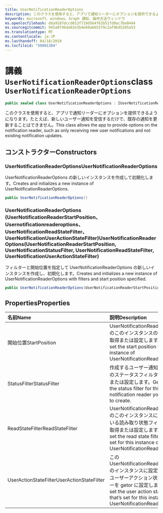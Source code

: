 ```yaml
---
title: UserNotificationReaderOptions
description: このクラスを使用すると、アプリで通知リーダーにオプションを提供できるようになります。たとえば、新しいユーザー通知を受信するだけで、既存の通知を更新することはできません。
keywords: microsoft、windows、Graph 通知、操作方法ウィンドウ
ms.openlocfilehash: dda9187dccd013f719d564f62b51fd9ac7be8444
ms.sourcegitcommit: 945a0f4bda02e3b4eb9a665379c2af9bd5285a53
ms.translationtype: MT
ms.contentlocale: ja-JP
ms.lasthandoff: 04/18/2019
ms.locfileid: "59801384"
---
```

# <a name="class-usernotificationreaderoptions"></a><span data-ttu-id="cff95-104">講義`UserNotificationReaderOptions`</span><span class="sxs-lookup"><span data-stu-id="cff95-104">class `UserNotificationReaderOptions`</span></span>

```C#
public sealed class UserNotificationReaderOptions : IUserNotificationReaderOptions
```

<span data-ttu-id="cff95-105">このクラスを使用すると、アプリで通知リーダーにオプションを提供できるようになります。たとえば、新しいユーザー通知を受信するだけで、既存の通知を更新することはできません。</span><span class="sxs-lookup"><span data-stu-id="cff95-105">This class allows the app to provide options on the notification reader, such as only receiving new user notifications and not existing notification updates.</span></span> 

## <a name="constructors"></a><span data-ttu-id="cff95-106">コンストラクター</span><span class="sxs-lookup"><span data-stu-id="cff95-106">Constructors</span></span>

### <a name="usernotificationreaderoptions"></a><span data-ttu-id="cff95-107">UserNotificationReaderOptions</span><span class="sxs-lookup"><span data-stu-id="cff95-107">UserNotificationReaderOptions</span></span>
<span data-ttu-id="cff95-108">UserNotificationReaderOptions の新しいインスタンスを作成して初期化します。</span><span class="sxs-lookup"><span data-stu-id="cff95-108">Creates and initializes a new instance of UserNotificationReaderOptions.</span></span>

```C#
public UserNotificationReaderOptions()
```

### <a name="usernotificationreaderoptionsusernotificationreaderstartposition-usernotificationstatusfilter-usernotificationreadstatefilter-usernotificationuseractionstatefilter"></a><span data-ttu-id="cff95-109">UserNotificationReaderOptions (UserNotificationReaderStartPosition、Usernotificationreaderoptions、UserNotificationReadStateFilter、UserNotificationUserActionStateFilter)</span><span class="sxs-lookup"><span data-stu-id="cff95-109">UserNotificationReaderOptions(UserNotificationReaderStartPosition, UserNotificationStatusFilter, UserNotificationReadStateFilter, UserNotificationUserActionStateFilter)</span></span>
<span data-ttu-id="cff95-110">フィルターと開始位置を指定して UserNotificationReaderOptions の新しいインスタンスを作成し、初期化します。</span><span class="sxs-lookup"><span data-stu-id="cff95-110">Creates and initializes a new instance of UserNotificationReaderOptions with filters and start position specified.</span></span> 

```C#
public UserNotificationReaderOptions(UserNotificationReaderStartPosition startPosition, UserNotificationStatusFilter statusFilter, UserNotificationReadStateFilter readStateFilter, UserNotificationUserActionStateFilter userActionStateFilter)
```

## <a name="properties"></a><span data-ttu-id="cff95-111">Properties</span><span class="sxs-lookup"><span data-stu-id="cff95-111">Properties</span></span>

|<span data-ttu-id="cff95-112">名前</span><span class="sxs-lookup"><span data-stu-id="cff95-112">Name</span></span> | <span data-ttu-id="cff95-113">説明</span><span class="sxs-lookup"><span data-stu-id="cff95-113">Description</span></span> |
|:-- |:-- |
|<span data-ttu-id="cff95-114">開始位置</span><span class="sxs-lookup"><span data-stu-id="cff95-114">StartPosition</span></span> |<span data-ttu-id="cff95-115">UserNotificationReaderOptions のこのインスタンスの開始位置を取得または設定します。</span><span class="sxs-lookup"><span data-stu-id="cff95-115">Get or set the start position for this instance of UserNotificationReaderOptions.</span></span>|
|   <span data-ttu-id="cff95-116">StatusFilter</span><span class="sxs-lookup"><span data-stu-id="cff95-116">StatusFilter</span></span> |<span data-ttu-id="cff95-117">作成するユーザー通知リーダーのステータスフィルターを取得または設定します。</span><span class="sxs-lookup"><span data-stu-id="cff95-117">Get or set the status filter for this user notification reader you desire to create.</span></span>| 
|   <span data-ttu-id="cff95-118">ReadStateFilter</span><span class="sxs-lookup"><span data-stu-id="cff95-118">ReadStateFilter</span></span> |<span data-ttu-id="cff95-119">UserNotificationReaderOptions のこのインスタンスに設定されている読み取り状態フィルターを取得または設定します。</span><span class="sxs-lookup"><span data-stu-id="cff95-119">Get or set the read state filter that’s set for this instance of UserNotificationReaderOptions.</span></span>| 
|   <span data-ttu-id="cff95-120">UserActionStateFilter</span><span class="sxs-lookup"><span data-stu-id="cff95-120">UserActionStateFilter</span></span>|<span data-ttu-id="cff95-121">この UserNotificationReaderOptions のインスタンスに設定されているユーザーアクション状態フィルターを getor に設定します。</span><span class="sxs-lookup"><span data-stu-id="cff95-121">Getor set  the user action state filter that’s set for this instance of UserNotificationReaderOptions.</span></span>| 




